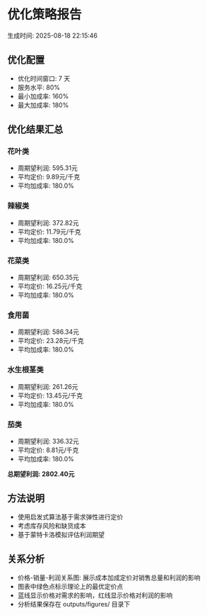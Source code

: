 # 优化策略报告
生成时间: 2025-08-18 22:15:46

## 优化配置
- 优化时间窗口: 7 天
- 服务水平: 80%
- 最小加成率: 160%
- 最大加成率: 180%

## 优化结果汇总
### 花叶类
- 周期望利润: 595.31元
- 平均定价: 9.89元/千克
- 平均加成率: 180.0%

### 辣椒类
- 周期望利润: 372.82元
- 平均定价: 11.79元/千克
- 平均加成率: 180.0%

### 花菜类
- 周期望利润: 650.35元
- 平均定价: 16.25元/千克
- 平均加成率: 180.0%

### 食用菌
- 周期望利润: 586.34元
- 平均定价: 23.28元/千克
- 平均加成率: 180.0%

### 水生根茎类
- 周期望利润: 261.26元
- 平均定价: 13.45元/千克
- 平均加成率: 180.0%

### 茄类
- 周期望利润: 336.32元
- 平均定价: 8.81元/千克
- 平均加成率: 180.0%

**总期望利润: 2802.40元**

## 方法说明
- 使用启发式算法基于需求弹性进行定价
- 考虑库存风险和缺货成本
- 基于蒙特卡洛模拟评估利润期望

## 关系分析
- 价格-销量-利润关系图: 展示成本加成定价对销售总量和利润的影响
- 图表中绿色点标示理论上的最优定价点
- 蓝线显示价格对需求的影响，红线显示价格对利润的影响
- 分析结果保存在 outputs/figures/ 目录下